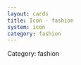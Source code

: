 ```yaml
---
layout: cards
title: Icon - fashion
system: icon
category: fashion
---
```

<div class="alert alert-secondary mb-4"><span class="i18n innerHTML-category">Category: </span><span class="i18n innerHTML-cat-fashion">fashion</span></div>
